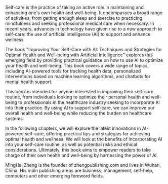 
Self-care is the practice of taking an active role in maintaining and enhancing one's own health and well-being. It encompasses a broad range of activities, from getting enough sleep and exercise to practicing mindfulness and seeking professional medical care when necessary. In recent years, advances in technology have given rise to a new approach to self-care: the use of artificial intelligence (AI) to support and enhance wellness.

The book "Improving Your Self-Care with AI: Techniques and Strategies for Optimal Health and Well-being with Artificial Intelligence" explores this emerging field by providing practical guidance on how to use AI to optimize your health and well-being. This book covers a wide range of topics, including AI-powered tools for tracking health data, personalized interventions based on machine learning algorithms, and chatbots for mental health support.

This book is intended for anyone interested in improving their self-care routine, from individuals looking to optimize their personal health and well-being to professionals in the healthcare industry seeking to incorporate AI into their practice. By using AI to support self-care, we can improve our overall health and well-being while reducing the burden on healthcare systems.

In the following chapters, we will explore the latest innovations in AI-powered self-care, offering practical tips and strategies for achieving optimal health and wellness. We will look at the benefits of incorporating AI into your self-care routine, as well as potential risks and ethical considerations. Ultimately, this book aims to empower readers to take charge of their own health and well-being by harnessing the power of AI.

MingHai Zheng is the founder of zhengpublishing.com and lives in Wuhan, China. His main publishing areas are business, management, self-help, computers and other emerging foreword fields.
